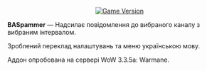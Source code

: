 <div align="center">

[![Game Version](https://img.shields.io/badge/wow-3.3.5-blue.svg)](https://www.warmane.com)

</div>

**BASpammer** — Надсилає повідомлення до вибраного каналу з вибраним інтервалом.

Зроблений переклад налаштувань та меню українською мову.

Аддон опробована на сервері WoW 3.3.5a: Warmane.

